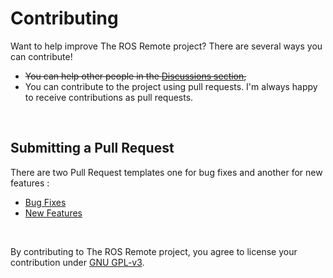 # Contributing
Want to help improve The ROS Remote project? There are several ways you can contribute!
   - ~~You can help other people in the <a href="../../discussions">Discussions section</a>,~~
   - You can contribute to the project using pull requests. I'm always happy to receive contributions as pull requests.

<br>

## Submitting a Pull Request
There are two Pull Request templates one for bug fixes and another for new features :
   - <a href=".github/PULL_REQUEST_TEMPLATE/bug-fix.md">Bug Fixes</a>
   - <a href=".github/PULL_REQUEST_TEMPLATE/new-feature.md">New Features</a>

<br>

By contributing to The ROS Remote project, you agree to license your contribution under <a href="LICENSE">GNU GPL-v3</a>.